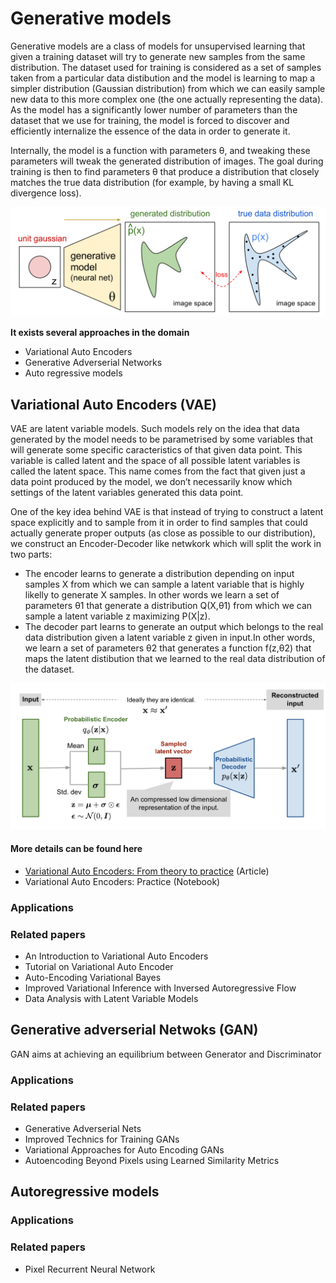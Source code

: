 # Generative models

Generative models are a class of models for unsupervised learning that given a training dataset will try to generate new samples from the same distribution. The dataset used for training is considered as a set of samples taken from a particular data distibution and the model is learning to map a simpler distribution (Gaussian distribution) from which we can easily sample new data to this more complex one (the one actually representing the data). As the model has a significantly lower number of parameters than the dataset that we use for training,  the model is forced to discover and efficiently internalize the essence of the data in order to generate it.

Internally, the model is a function with parameters θ, and tweaking these parameters will tweak the generated distribution of images. The goal during training is then to find parameters θ that produce a distribution that closely matches the true data distribution (for example, by having a small KL divergence loss). 

![](notes/imgs/gen-models-diag.png)

**It exists several approaches in the domain**

- Variational Auto Encoders
- Generative Adverserial Networks
- Auto regressive models



## Variational Auto Encoders (VAE)

VAE are latent variable models. Such models rely on the idea that data generated by the model needs to be parametrised by some variables that will generate some specific caracteristics of that given data point. This variable is called latent and the space of all possible latent variables is called the latent space. This name comes from the fact that given just a data point produced by the model, we don’t necessarily know which settings of the latent variables generated this data point. 

One of the key idea behind VAE is that instead of trying to construct a latent space explicitly and to sample from it in order to find samples that could actually generate proper outputs (as close as possible to our distribution), we construct an Encoder-Decoder like netwkork which will split the work in two parts:

- The encoder learns to generate a distribution depending on input samples X from which we can sample a latent variable that is highly likelly to generate X samples. In other words we learn a set of parameters θ1 that generate a distribution Q(X,θ1)  from which we can sample a latent variable z maximizing P(X|z).
- The decoder part learns to generate an output which belongs to the real data distribution given a latent variable z given in input.In other words, we learn a set of parameters θ2 that generates a function f(z,θ2) that maps the latent distibution that we learned to the real data distribution of the dataset.

![](notes/imgs/vae-gaussian.png)

#### More details can be found here

- [Variational Auto Encoders: From theory to practice](notes/variational_auto_encoders.md) (Article)
- Variational Auto Encoders: Practice (Notebook)

### Applications



### Related papers

- An Introduction to Variational Auto Encoders
- Tutorial on Variational Auto Encoder
- Auto-Encoding Variational Bayes
- Improved Variational Inference with Inversed Autoregressive Flow
- Data Analysis with Latent Variable Models



## Generative adverserial Netwoks (GAN)

GAN aims at achieving an equilibrium between Generator and Discriminator

### Applications

### Related papers

- Generative Adverserial Nets
- Improved Technics for Training GANs
- Variational Approaches for Auto Encoding GANs
- Autoencoding Beyond Pixels using Learned Similarity Metrics

## Autoregressive models

### Applications

### Related papers

- Pixel Recurrent Neural Network

